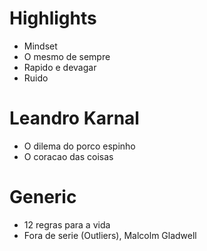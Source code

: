 # Highlights
- Mindset
- O mesmo de sempre
- Rapido e devagar
- Ruido

# Leandro Karnal
- O dilema do porco espinho
- O coracao das coisas

# Generic
- 12 regras para a vida
- Fora de serie (Outliers), Malcolm Gladwell
